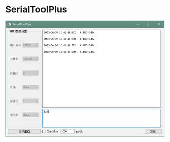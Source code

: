 # SerialToolPlus


![app](https://github.com/liefyuan/SerialToolPlus/blob/main/SerialToolPlus/app-shotscreen.png)
